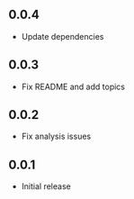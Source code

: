 ## 0.0.4

* Update dependencies

## 0.0.3

* Fix README and add topics

## 0.0.2

* Fix analysis issues

## 0.0.1

* Initial release